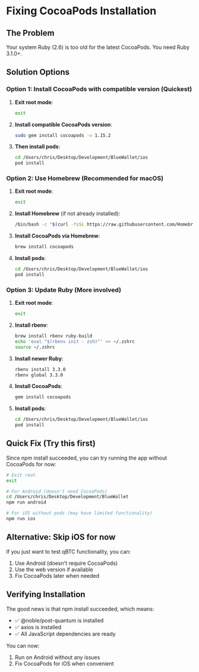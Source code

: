 # Fixing CocoaPods Installation

## The Problem
Your system Ruby (2.6) is too old for the latest CocoaPods. You need Ruby 3.1.0+.

## Solution Options

### Option 1: Install CocoaPods with compatible version (Quickest)

1. **Exit root mode**:
   ```bash
   exit
   ```

2. **Install compatible CocoaPods version**:
   ```bash
   sudo gem install cocoapods -v 1.15.2
   ```

3. **Then install pods**:
   ```bash
   cd /Users/chris/Desktop/Development/BlueWallet/ios
   pod install
   ```

### Option 2: Use Homebrew (Recommended for macOS)

1. **Exit root mode**:
   ```bash
   exit
   ```

2. **Install Homebrew** (if not already installed):
   ```bash
   /bin/bash -c "$(curl -fsSL https://raw.githubusercontent.com/Homebrew/install/HEAD/install.sh)"
   ```

3. **Install CocoaPods via Homebrew**:
   ```bash
   brew install cocoapods
   ```

4. **Install pods**:
   ```bash
   cd /Users/chris/Desktop/Development/BlueWallet/ios
   pod install
   ```

### Option 3: Update Ruby (More involved)

1. **Exit root mode**:
   ```bash
   exit
   ```

2. **Install rbenv**:
   ```bash
   brew install rbenv ruby-build
   echo 'eval "$(rbenv init - zsh)"' >> ~/.zshrc
   source ~/.zshrc
   ```

3. **Install newer Ruby**:
   ```bash
   rbenv install 3.3.0
   rbenv global 3.3.0
   ```

4. **Install CocoaPods**:
   ```bash
   gem install cocoapods
   ```

5. **Install pods**:
   ```bash
   cd /Users/chris/Desktop/Development/BlueWallet/ios
   pod install
   ```

## Quick Fix (Try this first)

Since npm install succeeded, you can try running the app without CocoaPods for now:

```bash
# Exit root
exit

# For Android (doesn't need CocoaPods)
cd /Users/chris/Desktop/Development/BlueWallet
npm run android

# For iOS without pods (may have limited functionality)
npm run ios
```

## Alternative: Skip iOS for now

If you just want to test qBTC functionality, you can:

1. Use Android (doesn't require CocoaPods)
2. Use the web version if available
3. Fix CocoaPods later when needed

## Verifying Installation

The good news is that npm install succeeded, which means:
- ✅ @noble/post-quantum is installed
- ✅ axios is installed
- ✅ All JavaScript dependencies are ready

You can now:
1. Run on Android without any issues
2. Fix CocoaPods for iOS when convenient